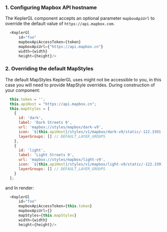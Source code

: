 ### 1. Configuring Mapbox API hostname
The KeplerGL component accepts an optional parameter `mapboxApiUrl` to override the default value of `https://api.mapbox.com`.

```js
  <KeplerGl
      id="foo"
      mapboxApiAccessToken={token}
      mapboxApiUrl={"https://api.mapbox.cn"}
      width={width}
      height={height}/>
```

### 2. Overriding the default MapStyles
The default MapStyles KeplerGL uses might not be accessible to you, in this case you will need to provide MapStyle overrides. During construction of your component:
```js
  this.token = '';
  this.apiHost = "https://api.mapbox.cn";
  this.mapStyles = [
    {
      id: 'dark',
      label: 'Dark Streets 9',
      url: 'mapbox://styles/mapbox/dark-v9',
      icon: `${this.apiHost}/styles/v1/mapbox/dark-v9/static/-122.3391,37.7922,9.19,0,0/400x300?access_token=${this.token}&logo=false&attribution=false`,
      layerGroups: [] // DEFAULT_LAYER_GROUPS
    },
    {
      id: 'light',
      label: 'Light Streets 9',
      url: 'mapbox://styles/mapbox/light-v9',
      icon: `${this.apiHost}/styles/v1/mapbox/light-v9/static/-122.3391,37.7922,9.19,0,0/400x300?access_token=${this.token}&logo=false&attribution=false`,
      layerGroups: [] // DEFAULT_LAYER_GROUPS
    }
  ];
```

and In render:
```js
  <KeplerGl
      id="foo"
      mapboxApiAccessToken={this.token}
      mapboxApiUrl={}
      mapStyles={this.mapStyles}
      width={width}
      height={height}/>
```
